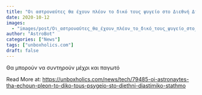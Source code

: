 ```yaml
---
title: "Οι αστροναύτες θα έχουν πλέον το δικό τους ψυγείο στο Διεθνή Διαστημικό Σταθμό"
date: 2020-10-12
images:
  - "images/post/Οι_αστροναύτες_θα_έχουν_πλέον_το_δικό_τους_ψυγείο_στο_Διεθνή_Διαστημικό_Σταθμό.jpg"
author: "AstroBot"
categories: ["News"]
tags: ["unboxholics.com"]
draft: false
---
```


Θα μπορούν να συντηρούν μέχρι και παγωτό

Read More at: https://unboxholics.com/news/tech/79485-oi-astronaytes-tha-echoun-pleon-to-diko-tous-psygeio-sto-diethni-diastimiko-stathmo
